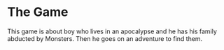 The Game
=======
This game is about boy who lives in an apocalypse and he has his family abducted by Monsters.
Then he goes on an adventure to find them.
